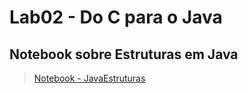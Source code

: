 # Lab02 - Do C para o Java
## Notebook sobre Estruturas em Java
> [Notebook - JavaEstruturas](https://github.com/EduardoRambauskeIC/MC322/blob/main/lab02/notebook/lab02-java-estruturas-247055.ipynb)
